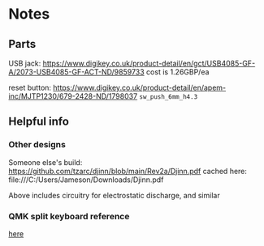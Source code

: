 Notes
=====

Parts
-----

USB jack:
https://www.digikey.co.uk/product-detail/en/gct/USB4085-GF-A/2073-USB4085-GF-ACT-ND/9859733
cost is 1.26GBP/ea

reset button:
https://www.digikey.co.uk/product-detail/en/apem-inc/MJTP1230/679-2428-ND/1798037
`sw_push_6mm_h4.3`

Helpful info
------------

### Other designs

Someone else's build: https://github.com/tzarc/djinn/blob/main/Rev2a/Djinn.pdf
cached here: file:///C:/Users/Jameson/Downloads/Djinn.pdf

Above includes circuitry for electrostatic discharge, and similar

### QMK split keyboard reference

[here](https://docs.qmk.fm/#/feature_split_keyboard)

